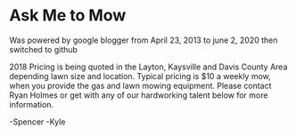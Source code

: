 # Ask Me to Mow

Was powered by google blogger from April 23, 2013 to june 2, 2020
then switched to github

2018 Pricing is being quoted in the Layton, Kaysville and Davis County Area depending lawn size  and location.
Typical pricing is $10 a weekly mow, when you provide the gas and lawn mowing equipment.
Please contact Ryan Holmes or get with any of our hardworking talent below for more information.


-Spencer
-Kyle

